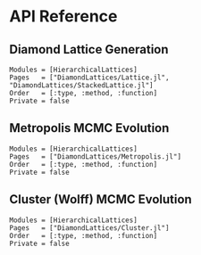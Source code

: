 # API Reference

## Diamond Lattice Generation

```@autodocs
Modules = [HierarchicalLattices]
Pages   = ["DiamondLattices/Lattice.jl", "DiamondLattices/StackedLattice.jl"]
Order   = [:type, :method, :function]
Private = false
```

## Metropolis MCMC Evolution

```@autodocs
Modules = [HierarchicalLattices]
Pages   = ["DiamondLattices/Metropolis.jl"]
Order   = [:type, :method, :function]
Private = false
```

## Cluster (Wolff) MCMC Evolution

```@autodocs
Modules = [HierarchicalLattices]
Pages   = ["DiamondLattices/Cluster.jl"]
Order   = [:type, :method, :function]
Private = false
```
